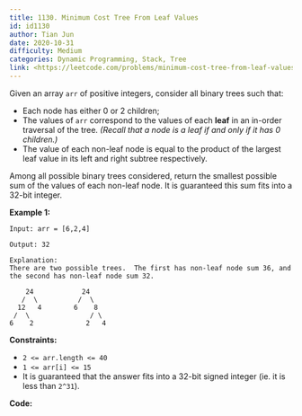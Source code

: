 ```yaml
---
title: 1130. Minimum Cost Tree From Leaf Values
id: id1130
author: Tian Jun
date: 2020-10-31
difficulty: Medium
categories: Dynamic Programming, Stack, Tree
link: <https://leetcode.com/problems/minimum-cost-tree-from-leaf-values/description/>
---
```


Given an array `arr` of positive integers, consider all binary trees such
that:

  * Each node has either 0 or 2 children;
  * The values of `arr` correspond to the values of each  **leaf** in an in-order traversal of the tree.  _(Recall that a node is a leaf if and only if it has 0 children.)_
  * The value of each non-leaf node is equal to the product of the largest leaf value in its left and right subtree respectively.

Among all possible binary trees considered, return the smallest possible sum
of the values of each non-leaf node.  It is guaranteed this sum fits into a
32-bit integer.



**Example 1:**
            
	Input: arr = [6,2,4]    
	Output: 32    
	Explanation:    There are two possible trees.  The first has non-leaf node sum 36, and the second has non-leaf node sum 32.            24            24       /  \          /  \      12   4        6    8     /  \               / \    6    2             2   4    



**Constraints:**

  * `2 <= arr.length <= 40`
  * `1 <= arr[i] <= 15`
  * It is guaranteed that the answer fits into a 32-bit signed integer (ie. it is less than `2^31`).


**Code:**
